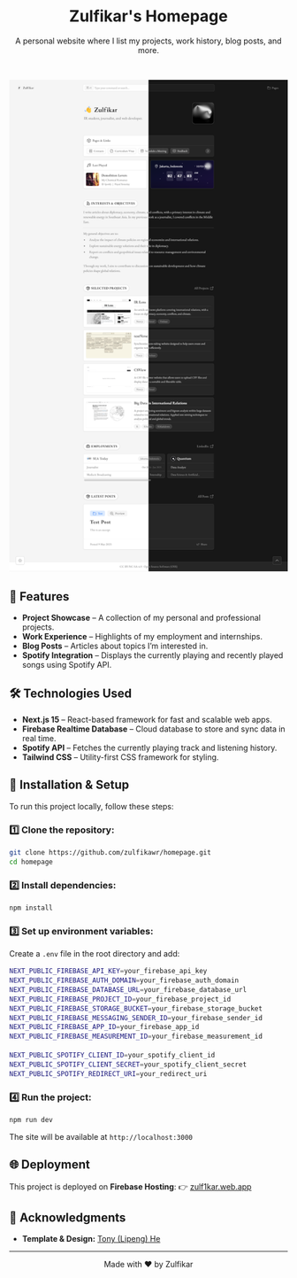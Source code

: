 <h1 align="center">Zulfikar's Homepage</h1>

<p align="center">
    A personal website where I list my projects, work history, blog posts, and more.
</p>

<br>

![Screenshot](/public/screenshot.png)

## 🌟 Features
- **Project Showcase** – A collection of my personal and professional projects.
- **Work Experience** – Highlights of my employment and internships.
- **Blog Posts** – Articles about topics I’m interested in.
- **Spotify Integration** – Displays the currently playing and recently played songs using Spotify API.

## 🛠️ Technologies Used
- **Next.js 15** – React-based framework for fast and scalable web apps.
- **Firebase Realtime Database** – Cloud database to store and sync data in real time.
- **Spotify API** – Fetches the currently playing track and listening history.
- **Tailwind CSS** – Utility-first CSS framework for styling.

## 🔧 Installation & Setup
To run this project locally, follow these steps:

### 1️⃣ Clone the repository:
```sh
git clone https://github.com/zulfikawr/homepage.git
cd homepage
```

### 2️⃣ Install dependencies:
```sh
npm install
```

### 3️⃣ Set up environment variables:
Create a `.env` file in the root directory and add:
```sh
NEXT_PUBLIC_FIREBASE_API_KEY=your_firebase_api_key
NEXT_PUBLIC_FIREBASE_AUTH_DOMAIN=your_firebase_auth_domain
NEXT_PUBLIC_FIREBASE_DATABASE_URL=your_firebase_database_url
NEXT_PUBLIC_FIREBASE_PROJECT_ID=your_firebase_project_id
NEXT_PUBLIC_FIREBASE_STORAGE_BUCKET=your_firebase_storage_bucket
NEXT_PUBLIC_FIREBASE_MESSAGING_SENDER_ID=your_firebase_sender_id
NEXT_PUBLIC_FIREBASE_APP_ID=your_firebase_app_id
NEXT_PUBLIC_FIREBASE_MEASUREMENT_ID=your_firebase_measurement_id

NEXT_PUBLIC_SPOTIFY_CLIENT_ID=your_spotify_client_id
NEXT_PUBLIC_SPOTIFY_CLIENT_SECRET=your_spotify_client_secret
NEXT_PUBLIC_SPOTIFY_REDIRECT_URI=your_redirect_uri
```

### 4️⃣ Run the project:
```sh
npm run dev
```
The site will be available at `http://localhost:3000`

## 🌐 Deployment
This project is deployed on **Firebase Hosting**:
👉 [zulf1kar.web.app](https://zulf1kar.web.app)

## 📌 Acknowledgments
- **Template & Design:** [Tony (Lipeng) He](https://www.ouorz.com/)

---

<p align="center">Made with ❤️ by Zulfikar</p>
